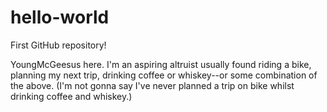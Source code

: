 # hello-world
First GitHub repository! 

YoungMcGeesus here. I'm an aspiring altruist usually found riding a bike, planning my next trip, drinking coffee or whiskey--or some combination of the above. (I'm not gonna say I've never planned a trip on bike whilst drinking coffee and whiskey.) 
